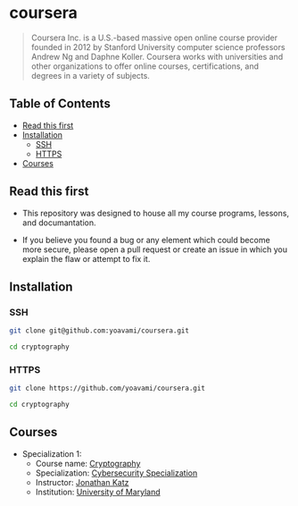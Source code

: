 # coursera

> Coursera Inc. is a U.S.-based massive open online course provider founded in 2012 by Stanford University 
> computer science professors Andrew Ng and Daphne Koller. Coursera works with universities and other organizations 
> to offer online courses, certifications, and degrees in a variety of subjects.

## Table of Contents

* [Read this first](#read-this-first)
* [Installation](#installation)
  * [SSH](#ssh)
  * [HTTPS](#https)
* [Courses](#courses)


## Read this first 

* This repository was designed to house all my course programs, lessons, and documantation. 

* If you believe you found a bug or any element which could become more secure, please open a pull request or create an issue in which you explain the 
  flaw or attempt to fix it.
  
## Installation

### SSH

```bash
git clone git@github.com:yoavami/coursera.git
```
```bash
cd cryptography
```

### HTTPS

```bash
git clone https://github.com/yoavami/coursera.git
```
```bash
cd cryptography
```

## Courses

* Specialization 1:
  * Course name: [Cryptography](https://www.coursera.org/learn/cryptography)
  * Specialization: [Cybersecurity Specialization](https://www.coursera.org/specializations/cyber-security)
  * Instructor: [Jonathan Katz](https://www.cs.umd.edu/~jkatz/)
  * Institution: [University of Maryland](https://www.umd.edu)




